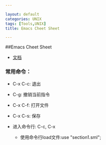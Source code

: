 ```yaml
---

layout: default
categories: UNIX
tags: [Tools,UNIX]
title: Emacs Cheet Sheet

---
```



##Emacs Cheet Sheet

- [文档](http://www.gnu.org/software/emacs/tour/)

### 常用命令：

- C-x C-c: 退出

- C-g: 撤销当前指令

- C-x C-f: 打开文件

- C-x C-s: 保存

- 进入命令行: C-c, C-x

	- 使用命令行load文件:use "section1.sml";
	
	

